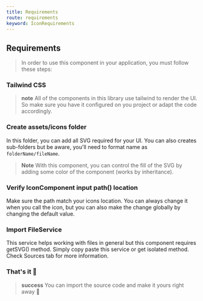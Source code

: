 ```yaml
---
title: Requirements
route: requirements
keyword: IconRequirements
---
```


## Requirements

> In order to use this component in your application, you must follow these steps:

### Tailwind CSS

> **note**
> All of the components in this library use tailwind to render the UI. So make sure you have it configured on you project or adapt the code accordingly.

### Create assets/icons folder

In this folder, you can add all SVG required for your UI. You can also creates sub-folders but be aware, you'll need to format name as `folderName/fileName`.

> **Note**
> With this component, you can control the fill of the SVG by adding some color of the component (works by inheritance).

### Verify IconComponent input path() location

Make sure the path match your icons location. You can always change it when you call the icon, but you can also make the change globally by changing the default value.

### Import FileService

This service helps working with files in general but this component requires getSVG() method. Simply copy paste this service or get isolated method. Check Sources tab for more information.

### That's it 🎉

> **success**
> You can import the source code and make it yours right away 🎉
